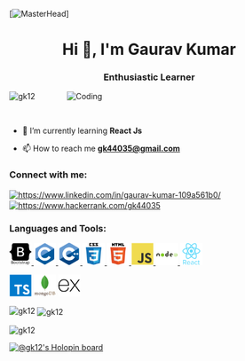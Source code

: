 [![MasterHead](https://d1csarkz8obe9u.cloudfront.net/posterpreviews/you-can-do-it-tumblr-banner-design-template-59c94486c9ce22d432651453c6618302_screen.jpg?ts=1566599502)]
<h1 align="center">Hi 👋, I'm Gaurav Kumar</h1>
<h3 align="center">Enthusiastic Learner</h3>

<img align="right" alt="Coding" width="400" src ="https://cdn.dribbble.com/users/1162077/screenshots/3848914/programmer.gif">
<p align="left"> <img src="https://komarev.com/ghpvc/?username=gk12&label=Profile%20views&color=0e75b6&style=flat" alt="gk12" /> </p>

<p align="left"> <a href="https://twitter.com/" target="blank"><img src="https://img.shields.io/twitter/follow/?logo=twitter&style=for-the-badge" alt="" /></a> </p>

- 🌱 I’m currently learning **React Js**

- 📫 How to reach me **gk44035@gmail.com**

<h3 align="left">Connect with me:</h3>
<p align="left">
<a href="https://linkedin.com/in/https://www.linkedin.com/in/gaurav-kumar-109a561b0/" target="blank"><img align="center" src="https://raw.githubusercontent.com/rahuldkjain/github-profile-readme-generator/master/src/images/icons/Social/linked-in-alt.svg" alt="https://www.linkedin.com/in/gaurav-kumar-109a561b0/" height="30" width="40" /></a>
<a href="https://www.hackerrank.com/https://www.hackerrank.com/gk44035" target="blank"><img align="center" src="https://raw.githubusercontent.com/rahuldkjain/github-profile-readme-generator/master/src/images/icons/Social/hackerrank.svg" alt="https://www.hackerrank.com/gk44035" height="30" width="40" /></a>
</p>

<h3 align="left">Languages and Tools:</h3>
<p align="left"> <a href="https://getbootstrap.com" target="_blank" rel="noreferrer"> 
<img src="https://raw.githubusercontent.com/devicons/devicon/master/icons/bootstrap/bootstrap-plain-wordmark.svg" alt="bootstrap" width="40" height="40"/> </a> <a href="https://www.cprogramming.com/" target="_blank" rel="noreferrer"> 
<img src="https://raw.githubusercontent.com/devicons/devicon/master/icons/c/c-original.svg" alt="c" width="40" height="40"/> </a> <a href="https://www.w3schools.com/cpp/" target="_blank" rel="noreferrer">
<img src="https://raw.githubusercontent.com/devicons/devicon/master/icons/cplusplus/cplusplus-original.svg" alt="cplusplus" width="40" height="40"/> </a> <a href="https://www.w3schools.com/css/" target="_blank" rel="noreferrer">
<img src="https://raw.githubusercontent.com/devicons/devicon/master/icons/css3/css3-original-wordmark.svg" alt="css3" width="40" height="40"/> </a> <a href="https://www.w3.org/html/" target="_blank" rel="noreferrer">
<img src="https://raw.githubusercontent.com/devicons/devicon/master/icons/html5/html5-original-wordmark.svg" alt="html5" width="40" height="40"/> </a> <a href="https://developer.mozilla.org/en-US/docs/Web/JavaScript" target="_blank" rel="noreferrer"> <img src="https://raw.githubusercontent.com/devicons/devicon/master/icons/javascript/javascript-original.svg" alt="javascript" width="40" height="40"/> </a> <a href="https://nodejs.org" target="_blank" rel="noreferrer">
<img src="https://raw.githubusercontent.com/devicons/devicon/master/icons/nodejs/nodejs-original-wordmark.svg" alt="nodejs" width="40" height="40"/> </a> <a href="https://reactjs.org/" target="_blank" rel="noreferrer"> 
<img src="https://raw.githubusercontent.com/devicons/devicon/master/icons/react/react-original-wordmark.svg" alt="react" width="40" height="40"/> </a> </p>
  
<a href="https://www.typescriptlang.org/" target="_blank" rel="noreferrer"> <img src="https://github.com/devicons/devicon/blob/master/icons/typescript/typescript-plain.svg" alt="typescript" width="40" height="40"/></a> 
<img src="https://github.com/devicons/devicon/blob/master/icons/mongodb/mongodb-original-wordmark.svg" alt="mongodb" width="40" height="40"/></a> 
<img src="https://github.com/devicons/devicon/blob/master/icons/express/express-original.svg" alt="express" width="40" height="40"/></a> 



<p><img align="left" src="https://github-readme-stats.vercel.app/api/top-langs?username=gk12&show_icons=true&locale=en&layout=compact" alt="gk12" />


<p>&nbsp;<img align="center" src="https://github-readme-stats.vercel.app/api?username=gk12&show_icons=true&locale=en" alt="gk12" /></p>

<p><img align="center" src="https://github-readme-streak-stats.herokuapp.com/?user=gk12&" alt="gk12" /></p>

[![@gk12's Holopin board](https://holopin.me/gk12)](https://holopin.io/@gk12)
